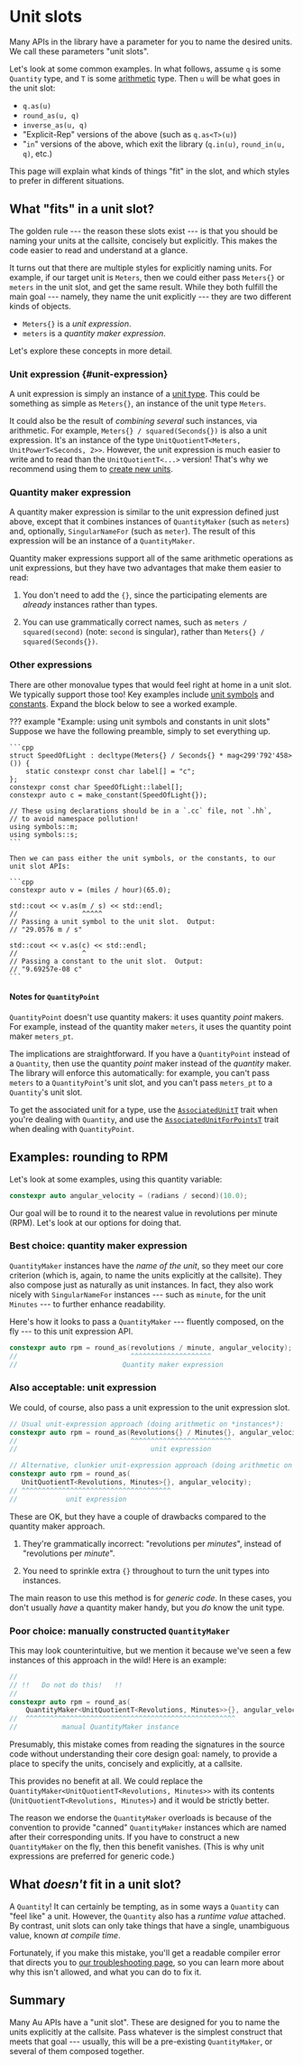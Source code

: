 # Unit slots

Many APIs in the library have a parameter for you to name the desired units.  We call these
parameters "unit slots".

Let's look at some common examples.  In what follows, assume `q` is some `Quantity` type, and `T` is
some [arithmetic](https://en.cppreference.com/w/cpp/types/is_arithmetic) type.  Then `u` will be
what goes in the unit slot:

- `q.as(u)`
- `round_as(u, q)`
- `inverse_as(u, q)`
- "Explicit-Rep" versions of the above (such as `q.as<T>(u)`)
- "`in`" versions of the above, which exit the library (`q.in(u)`, `round_in(u, q)`, etc.)

This page will explain what kinds of things "fit" in the slot, and which styles to prefer in
different situations.

## What "fits" in a unit slot?

The golden rule --- the reason these slots exist --- is that you should be naming your units at the
callsite, concisely but explicitly.  This makes the code easier to read and understand at a glance.

It turns out that there are multiple styles for explicitly naming units.  For example, if our target
unit is `Meters`, then we could either pass `Meters{}` or `meters` in the unit slot, and get the
same result.  While they both fulfill the main goal --- namely, they name the unit explicitly ---
they are two different kinds of objects.

- `Meters{}` is a _unit expression_.
- `meters` is a _quantity maker expression_.

Let's explore these concepts in more detail.

### Unit expression {#unit-expression}

A unit expression is simply an instance of a [unit type](../../reference/unit.md).  This could be
something as simple as `Meters{}`, an instance of the unit type `Meters`.

It could also be the result of _combining several_ such instances, via arithmetic.  For example,
`Meters{} / squared(Seconds{})` is also a unit expression.  It's an instance of the type
`UnitQuotientT<Meters, UnitPowerT<Seconds, 2>>`.  However, the unit expression is much easier to
write and to read than the `UnitQuotientT<...>` version!  That's why we recommend using them to
[create new units](../../howto/new-units.md).

### Quantity maker expression

A quantity maker expression is similar to the unit expression defined just above, except that it
combines instances of `QuantityMaker` (such as `meters`) and, optionally, `SingularNameFor` (such as
`meter`).  The result of this expression will be an instance of a `QuantityMaker`.

Quantity maker expressions support all of the same arithmetic operations as unit expressions, but
they have two advantages that make them easier to read:

1. You don't need to add the `{}`, since the participating elements are _already_ instances rather
   than types.

2. You can use grammatically correct names, such as `meters / squared(second)` (note: `second` is
   singular), rather than `Meters{} / squared(Seconds{})`.

### Other expressions

There are other monovalue types that would feel right at home in a unit slot.  We typically support
those too!  Key examples include [unit symbols](../../reference/unit.md#symbols) and
[constants](../../reference/constant.md).  Expand the block below to see a worked example.

??? example "Example: using unit symbols and constants in unit slots"
    Suppose we have the following preamble, simply to set everything up.

    ```cpp
    struct SpeedOfLight : decltype(Meters{} / Seconds{} * mag<299'792'458>()) {
        static constexpr const char label[] = "c";
    };
    constexpr const char SpeedOfLight::label[];
    constexpr auto c = make_constant(SpeedOfLight{});

    // These using declarations should be in a `.cc` file, not `.hh`,
    // to avoid namespace pollution!
    using symbols::m;
    using symbols::s;
    ```

    Then we can pass either the unit symbols, or the constants, to our unit slot APIs:

    ```cpp
    constexpr auto v = (miles / hour)(65.0);

    std::cout << v.as(m / s) << std::endl;
    //                ^^^^^
    // Passing a unit symbol to the unit slot.  Output:
    // "29.0576 m / s"

    std::cout << v.as(c) << std::endl;
    //                ^
    // Passing a constant to the unit slot.  Output:
    // "9.69257e-08 c"
    ```

#### Notes for `QuantityPoint`

`QuantityPoint` doesn't use quantity makers: it uses quantity _point_ makers.  For example, instead
of the quantity maker `meters`, it uses the quantity point maker `meters_pt`.

The implications are straightforward.  If you have a `QuantityPoint` instead of a `Quantity`, then
use the quantity _point_ maker instead of the _quantity_ maker.  The library will enforce this
automatically: for example, you can't pass `meters` to a `QuantityPoint`'s unit slot, and you can't
pass `meters_pt` to a `Quantity`'s unit slot.

To get the associated unit for a type, use the
[`AssociatedUnitT`](../../reference/unit.md#associated-unit) trait when you're dealing with
`Quantity`, and use the
[`AssociatedUnitForPointsT`](../../reference/unit.md#associated-unit-for-points) trait when dealing
with `QuantityPoint`.

## Examples: rounding to RPM

Let's look at some examples, using this quantity variable:

```cpp
constexpr auto angular_velocity = (radians / second)(10.0);
```

Our goal will be to round it to the nearest value in revolutions per minute (RPM).  Let's look at
our options for doing that.

### Best choice: quantity maker expression

`QuantityMaker` instances have the _name of the unit_, so they meet our core criterion (which is,
again, to name the units explicitly at the callsite).  They also compose just as naturally as unit
instances.  In fact, they also work nicely with `SingularNameFor` instances --- such as `minute`,
for the unit `Minutes` --- to further enhance readability.

Here's how it looks to pass a `QuantityMaker` --- fluently composed, on the fly --- to this unit
expression API.

```cpp
constexpr auto rpm = round_as(revolutions / minute, angular_velocity);
//                            ^^^^^^^^^^^^^^^^^^^^
//                          Quantity maker expression
```

### Also acceptable: unit expression

We could, of course, also pass a unit expression to the unit expression slot.

```cpp
// Usual unit-expression approach (doing arithmetic on *instances*):
constexpr auto rpm = round_as(Revolutions{} / Minutes{}, angular_velocity);
//                            ^^^^^^^^^^^^^^^^^^^^^^^^^
//                                 unit expression

// Alternative, clunkier unit-expression approach (doing arithmetic on *types*):
constexpr auto rpm = round_as(
   UnitQuotientT<Revolutions, Minutes>{}, angular_velocity);
// ^^^^^^^^^^^^^^^^^^^^^^^^^^^^^^^^^^^^^
//            unit expression
```

These are OK, but they have a couple of drawbacks compared to the quantity maker approach.

1. They're grammatically incorrect: "revolutions per _minutes_", instead of "revolutions per
   _minute_".

2. You need to sprinkle extra `{}` throughout to turn the unit types into instances.

The main reason to use this method is for _generic code_.  In these cases, you don't usually _have_
a quantity maker handy, but you _do_ know the unit type.

### Poor choice: manually constructed `QuantityMaker`

This may look counterintuitive, but we mention it because we've seen a few instances of this
approach in the wild!  Here is an example:

```cpp
//
// !!   Do not do this!   !!
//
constexpr auto rpm = round_as(
    QuantityMaker<UnitQuotientT<Revolutions, Minutes>>{}, angular_velocity);
//  ^^^^^^^^^^^^^^^^^^^^^^^^^^^^^^^^^^^^^^^^^^^^^^^^^^^^
//           manual QuantityMaker instance
```

Presumably, this mistake comes from reading the signatures in the source code
without understanding their core design goal: namely, to provide a place to specify the units,
concisely and explicitly, at a callsite.

This provides no benefit at all.  We could replace the `QuantityMaker<UnitQuotientT<Revolutions,
Minutes>>` with its contents (`UnitQuotientT<Revolutions, Minutes>`) and it would be strictly
better.

The reason we endorse the `QuantityMaker` overloads is because of the convention to provide "canned"
`QuantityMaker` instances which are named after their corresponding units.  If you have to construct
a new `QuantityMaker` on the fly, then this benefit vanishes.  (This is why unit expressions are
preferred for generic code.)

## What _doesn't_ fit in a unit slot?

A `Quantity`!  It can certainly be tempting, as in some ways a `Quantity` can "feel like" a unit.
However, the `Quantity` also has a _runtime value_ attached.  By contrast, unit slots can only take
things that have a single, unambiguous value, known _at compile time_.

Fortunately, if you make this mistake, you'll get a readable compiler error that directs you to [our
troubleshooting page](../../troubleshooting.md#quantity-to-unit-slot), so you can learn more about
why this isn't allowed, and what you can do to fix it.

## Summary

Many Au APIs have a "unit slot".  These are designed for you to name the units explicitly at the
callsite.  Pass whatever is the simplest construct that meets that goal --- usually, this will be
a pre-existing `QuantityMaker`, or several of them composed together.

